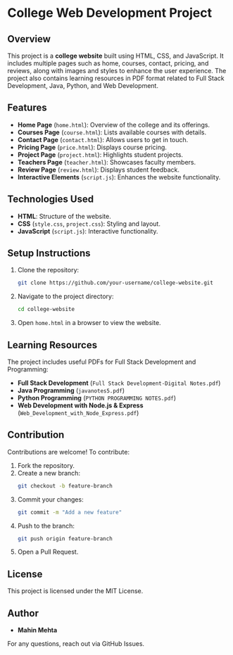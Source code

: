# College Web Development Project

## Overview
This project is a **college website** built using HTML, CSS, and JavaScript. It includes multiple pages such as home, courses, contact, pricing, and reviews, along with images and styles to enhance the user experience. The project also contains learning resources in PDF format related to Full Stack Development, Java, Python, and Web Development.

## Features
- **Home Page** (`home.html`): Overview of the college and its offerings.
- **Courses Page** (`course.html`): Lists available courses with details.
- **Contact Page** (`contact.html`): Allows users to get in touch.
- **Pricing Page** (`price.html`): Displays course pricing.
- **Project Page** (`project.html`): Highlights student projects.
- **Teachers Page** (`teacher.html`): Showcases faculty members.
- **Review Page** (`review.html`): Displays student feedback.
- **Interactive Elements** (`script.js`): Enhances the website functionality.

## Technologies Used
- **HTML**: Structure of the website.
- **CSS** (`style.css`, `project.css`): Styling and layout.
- **JavaScript** (`script.js`): Interactive functionality.

## Setup Instructions
1. Clone the repository:
   ```sh
   git clone https://github.com/your-username/college-website.git
   ```
2. Navigate to the project directory:
   ```sh
   cd college-website
   ```
3. Open `home.html` in a browser to view the website.

## Learning Resources
The project includes useful PDFs for Full Stack Development and Programming:
- **Full Stack Development** (`Full Stack Development-Digital Notes.pdf`)
- **Java Programming** (`javanotes5.pdf`)
- **Python Programming** (`PYTHON PROGRAMMING NOTES.pdf`)
- **Web Development with Node.js & Express** (`Web_Development_with_Node_Express.pdf`)

## Contribution
Contributions are welcome! To contribute:
1. Fork the repository.
2. Create a new branch:
   ```sh
   git checkout -b feature-branch
   ```
3. Commit your changes:
   ```sh
   git commit -m "Add a new feature"
   ```
4. Push to the branch:
   ```sh
   git push origin feature-branch
   ```
5. Open a Pull Request.

## License
This project is licensed under the MIT License.

## Author
- **Mahin Mehta**

For any questions, reach out via GitHub Issues.

